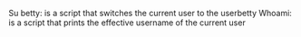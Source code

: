 Su betty: is a script that switches the current user to the userbetty
Whoami: is a script that prints the effective username of the current user
